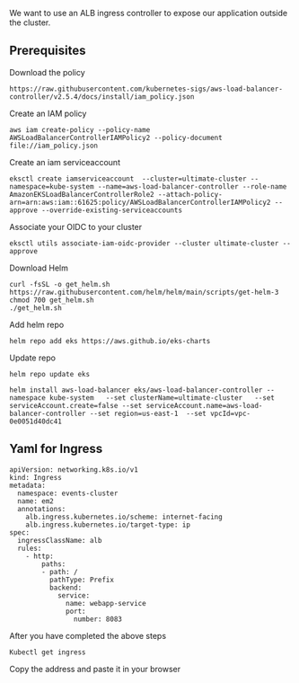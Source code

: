 We want to use an ALB ingress controller to expose our application outside the cluster.

## Prerequisites
Download the policy
```
https://raw.githubusercontent.com/kubernetes-sigs/aws-load-balancer-controller/v2.5.4/docs/install/iam_policy.json
```
Create an IAM policy
```
aws iam create-policy --policy-name AWSLoadBalancerControllerIAMPolicy2 --policy-document file://iam_policy.json
```
Create an iam serviceaccount
```
eksctl create iamserviceaccount  --cluster=ultimate-cluster --namespace=kube-system --name=aws-load-balancer-controller --role-name AmazonEKSLoadBalancerControllerRole2 --attach-policy-arn=arn:aws:iam::61625:policy/AWSLoadBalancerControllerIAMPolicy2 --approve --override-existing-serviceaccounts
```
Associate your OIDC to your cluster 
```
eksctl utils associate-iam-oidc-provider --cluster ultimate-cluster --approve
```
Download Helm
```
curl -fsSL -o get_helm.sh https://raw.githubusercontent.com/helm/helm/main/scripts/get-helm-3
chmod 700 get_helm.sh
./get_helm.sh
```
Add helm repo
```
helm repo add eks https://aws.github.io/eks-charts
```
Update repo
```
helm repo update eks
```
```
helm install aws-load-balancer eks/aws-load-balancer-controller --namespace kube-system   --set clusterName=ultimate-cluster   --set serviceAccount.create=false --set serviceAccount.name=aws-load-balancer-controller --set region=us-east-1  --set vpcId=vpc-0e0051d40dc41
``` 

## Yaml for Ingress
```
apiVersion: networking.k8s.io/v1
kind: Ingress
metadata:
  namespace: events-cluster 
  name: em2
  annotations:
    alb.ingress.kubernetes.io/scheme: internet-facing
    alb.ingress.kubernetes.io/target-type: ip
spec:
  ingressClassName: alb
  rules:
    - http:
        paths:
        - path: /
          pathType: Prefix
          backend:
            service:
              name: webapp-service 
              port:
                number: 8083
```
After you have completed the above steps

```
Kubectl get ingress
```
Copy the address and paste it in your browser
